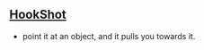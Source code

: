 ## [HookShot](https://github.com/ChildoftheBeast/Udon/tree/master/Toys/HookShot)
- point it at an object, and it pulls you towards it.

